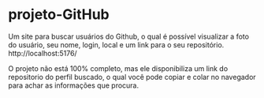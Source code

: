 # projeto-GitHub
Um site para buscar usuários do Github, o qual é possível visualizar a foto do usuário, seu nome, login, local e um link para o seu repositório. http://localhost:5176/

O projeto não está 100% completo, mas ele disponibiliza um link do repositorio do perfil buscado, o qual você pode copiar e colar no navegador para achar as informações que procura.
